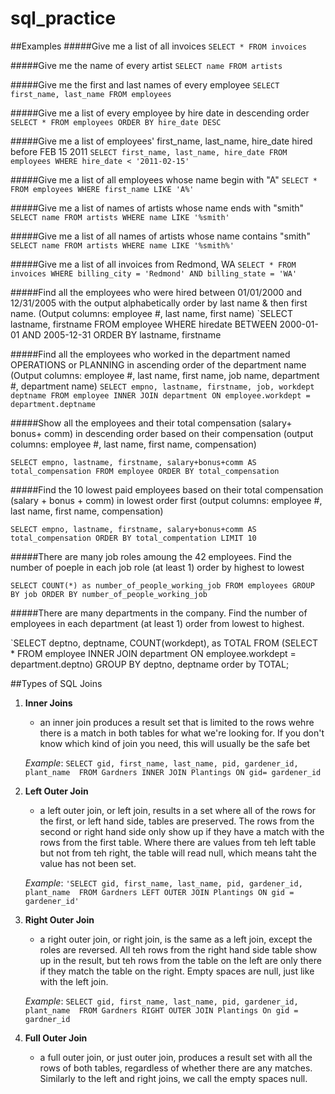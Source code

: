 # sql_practice

##Examples
#####Give me a list of all invoices
`SELECT * FROM invoices`

#####Give me the name of every artist
`SELECT name FROM artists`

#####Give me the first and last names of every employee
`SELECT first_name, last_name FROM employees`

#####Give me a list of every employee by hire date in descending order
`SELECT * FROM employees ORDER BY hire_date DESC`

#####Give me a list of employees' first_name, last_name, hire_date hired before FEB 15 2011
`SELECT first_name, last_name, hire_date FROM employees WHERE hire_date < '2011-02-15'`

#####Give me a list of all employees whose name begin with "A"
`SELECT * FROM employees WHERE first_name LIKE 'A%'`

#####Give me a list of names of artists whose name ends with "smith"
`SELECT name FROM artists WHERE name LIKE '%smith'`

#####Give me a list of all names of artists whose name contains "smith"
`SELECT name FROM artists WHERE name LIKE '%smith%'`

#####Give me a list of all invoices from Redmond, WA
`SELECT * FROM invoices WHERE billing_city = 'Redmond' AND billing_state = 'WA'`

#####Find all the employees who were hired between 01/01/2000 and 12/31/2005 with the output
alphabetically order by last name & then first name.  (Output columns: employee #, last name, first name)
`SELECT lastname, firstname FROM employee WHERE hiredate BETWEEN 2000-01-01 AND 2005-12-31 ORDER BY lastname, firstname

#####Find all the employees who worked in the department named OPERATIONS or PLANNING in
ascending order of the department name (Output columns: employee #, last name, first name, job name, 
department #, department name)
`SELECT empno, lastname, firstname, job, workdept deptname FROM employee INNER JOIN department ON employee.workdept = department.deptname`

#####Show all the employees and their total compensation (salary+ bonus+ comm) in descending order based on their compensation (output columns: employee #, last name, first name, compensation)

`SELECT empno, lastname, firstname, salary+bonus+comm AS total_compensation FROM employee ORDER BY total_compensation`

#####Find the 10 lowest paid employees based on their total compensation (salary + bonus + comm) in lowest order first (output columns: employee #, last name, first name, compensation)

`SELECT empno, lastname, firstname, salary+bonus+comm AS total_compensation ORDER BY total_compentation LIMIT 10`


#####There are many job roles amoung the 42 employees. Find the number of poeple in each job role (at least 1) order by highest to lowest

`SELECT COUNT(*) as number_of_people_working_job FROM employees GROUP BY job ORDER BY number_of_people_working_job`

#####There are many departments in the company. Find the number of employees in each department (at least 1) order from lowest to highest.

`SELECT deptno, deptname, COUNT(workdept), as TOTAL FROM (SELECT * FROM employee INNER JOIN department ON employee.workdept = department.deptno) GROUP BY deptno, deptname order by TOTAL;






##Types of SQL Joins
1. **Inner Joins**
	
	- an inner join produces a result set that is limited to the rows wehre there is a match in both tables for what we're looking for. If you don't know which kind of join you need, this will usually be the safe bet

	*Example*:
	`SELECT gid, first_name, last_name, pid, gardener_id, plant_name 
	FROM Gardners
	INNER JOIN Plantings
	ON gid= gardener_id`

2. **Left Outer Join**
	
	- a left outer join, or left join, results in a set where all of the rows for the first, or left hand side, tables are preserved. The rows from the second or right hand side only show up if they have a match with the rows from the first table. Where there are values from teh left table but not from teh right, the table will read null, which means taht the value has not been set.

	*Example*:
	`'SELECT gid, first_name, last_name, pid, gardener_id, plant_name 
	FROM Gardners
	LEFT OUTER JOIN Plantings
	ON gid = gardener_id'`

3. **Right Outer Join**
	
	- a right outer join, or right join, is the same as a left join, except the roles are reversed. All teh rows from the right hand side table show up in the result, but teh rows from the table on the left are only there if they match the table on the right. Empty spaces are null, just like with the left join.

	*Example*: `SELECT gid, first_name, last_name, pid, gardener_id, plant_name 
	FROM Gardners
	RIGHT OUTER JOIN Plantings
	On gid = gardner_id`

4. **Full Outer Join**
	
	- a full outer join, or just outer join, produces a result set with all the rows of both tables, regardless of whether there are any matches. Similarly to the left and right joins, we call the empty spaces null.


